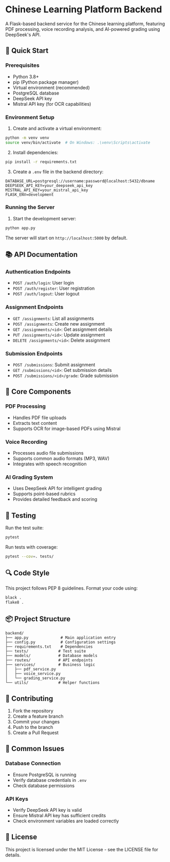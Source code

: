 # Chinese Learning Platform Backend

A Flask-based backend service for the Chinese learning platform, featuring PDF processing, voice recording analysis, and AI-powered grading using DeepSeek's API.

## 🚀 Quick Start

### Prerequisites

- Python 3.8+
- pip (Python package manager)
- Virtual environment (recommended)
- PostgreSQL database
- DeepSeek API key
- Mistral API key (for OCR capabilities)

### Environment Setup

1. Create and activate a virtual environment:

```bash
python -m venv venv
source venv/bin/activate  # On Windows: .\venv\Scripts\activate
```

2. Install dependencies:

```bash
pip install -r requirements.txt
```

3. Create a `.env` file in the backend directory:

```env
DATABASE_URL=postgresql://username:password@localhost:5432/dbname
DEEPSEEK_API_KEY=your_deepseek_api_key
MISTRAL_API_KEY=your_mistral_api_key
FLASK_ENV=development
```

### Running the Server

1. Start the development server:

```bash
python app.py
```

The server will start on `http://localhost:5000` by default.

## 📚 API Documentation

### Authentication Endpoints

- `POST /auth/login`: User login
- `POST /auth/register`: User registration
- `POST /auth/logout`: User logout

### Assignment Endpoints

- `GET /assignments`: List all assignments
- `POST /assignments`: Create new assignment
- `GET /assignments/<id>`: Get assignment details
- `PUT /assignments/<id>`: Update assignment
- `DELETE /assignments/<id>`: Delete assignment

### Submission Endpoints

- `POST /submissions`: Submit assignment
- `GET /submissions/<id>`: Get submission details
- `POST /submissions/<id>/grade`: Grade submission

## 🔧 Core Components

### PDF Processing

- Handles PDF file uploads
- Extracts text content
- Supports OCR for image-based PDFs using Mistral

### Voice Recording

- Processes audio file submissions
- Supports common audio formats (MP3, WAV)
- Integrates with speech recognition

### AI Grading System

- Uses DeepSeek API for intelligent grading
- Supports point-based rubrics
- Provides detailed feedback and scoring

## 🧪 Testing

Run the test suite:

```bash
pytest
```

Run tests with coverage:

```bash
pytest --cov=. tests/
```

## 🔍 Code Style

This project follows PEP 8 guidelines. Format your code using:

```bash
black .
flake8 .
```

## 📦 Project Structure

```
backend/
├── app.py              # Main application entry
├── config.py           # Configuration settings
├── requirements.txt    # Dependencies
├── tests/             # Test suite
├── models/            # Database models
├── routes/            # API endpoints
├── services/          # Business logic
│   ├── pdf_service.py
│   ├── voice_service.py
│   └── grading_service.py
└── utils/             # Helper functions
```

## 🤝 Contributing

1. Fork the repository
2. Create a feature branch
3. Commit your changes
4. Push to the branch
5. Create a Pull Request

## 🐛 Common Issues

### Database Connection

- Ensure PostgreSQL is running
- Verify database credentials in `.env`
- Check database permissions

### API Keys

- Verify DeepSeek API key is valid
- Ensure Mistral API key has sufficient credits
- Check environment variables are loaded correctly

## 📝 License

This project is licensed under the MIT License - see the LICENSE file for details.
